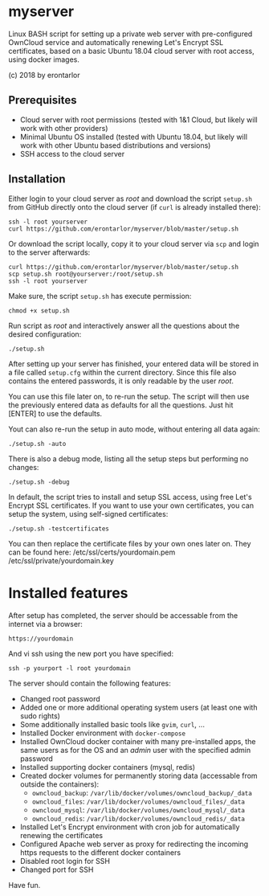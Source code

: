 # myserver
Linux BASH script for setting up a private web server with pre-configured OwnCloud service and automatically renewing Let's Encrypt SSL certificates, based on a basic Ubuntu 18.04 cloud server with root access, using docker images.

(c) 2018 by erontarlor

## Prerequisites
- Cloud server with root permissions (tested with 1&1 Cloud, but likely will work with other providers)
- Minimal Ubuntu OS installed (tested with Ubuntu 18.04, but likely will work with other Ubuntu based distributions and versions)
- SSH access to the cloud server

## Installation
Either login to your cloud server as *root* and download the script `setup.sh` from GitHub directly onto the cloud server (if `curl` is already installed there):

    ssh -l root yourserver
    curl https://github.com/erontarlor/myserver/blob/master/setup.sh

Or download the script locally, copy it to your cloud server via `scp` and login to the server afterwards:

    curl https://github.com/erontarlor/myserver/blob/master/setup.sh
    scp setup.sh root@yourserver:/root/setup.sh
    ssh -l root yourserver

Make sure, the script `setup.sh` has execute permission:

    chmod +x setup.sh

Run script as *root* and interactively answer all the questions about the desired configuration:

    ./setup.sh

After setting up your server has finished, your entered data will be stored in a file called `setup.cfg` within the current directory. Since this file also contains the entered passwords, it is only readable by the user *root*.

You can use this file later on, to re-run the setup. The script will then use the previously entered data as defaults for all the questions. Just hit \[ENTER\] to use the defaults.

Yout can also re-run the setup in auto mode, without entering all data again:

    ./setup.sh -auto

There is also a debug mode, listing all the setup steps but performing no changes:

    ./setup.sh -debug

In default, the script tries to install and setup SSL access, using free Let's Encrypt SSL certificates. If you want to use your own certificates, you can setup the system, using self-signed certificates:

    ./setup.sh -testcertificates

You can then replace the certificate files by your own ones later on. They can be found here:
    /etc/ssl/certs/yourdomain.pem
    /etc/ssl/private/yourdomain.key 

# Installed features
After setup has completed, the server should be accessable from the internet via a browser:

    https://yourdomain

And vi ssh using the new port you have specified:

    ssh -p yourport -l root yourdomain

The server should contain the following features:
- Changed root password
- Added one or more additional operating system users (at least one with sudo rights)
- Some additionally installed basic tools like `gvim`, `curl`, ...
- Installed Docker environment with `docker-compose`
- Installed OwnCloud docker container with many pre-installed apps, the same users as for the OS and an *admin* user with the specified admin password
- Installed supporting docker containers (mysql, redis)
- Created docker volumes for permanently storing data (accessable from outside the containers):
    - `owncloud_backup`: `/var/lib/docker/volumes/owncloud_backup/_data`
    - `owncloud_files`: `/var/lib/docker/volumes/owncloud_files/_data`
    - `owncloud_mysql`: `/var/lib/docker/volumes/owncloud_mysql/_data`
    - `owncloud_redis`: `/var/lib/docker/volumes/owncloud_redis/_data`
- Installed Let's Encrypt environment with cron job for automatically renewing the certificates
- Configured Apache web server as proxy for redirecting the incoming https requests to the different docker containers
- Disabled root login for SSH
- Changed port for SSH


Have fun.
